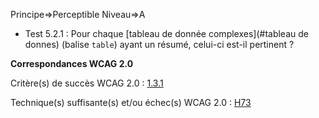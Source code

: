 Principe=>Perceptible
Niveau=>A

*   Test 5.2.1 : Pour chaque [tableau de donnée complexes](#tableau de donnes) (balise `table`) ayant un résumé, celui-ci est-il pertinent ?

**Correspondances WCAG 2.0**

Critère(s) de succès WCAG 2.0 : [1.3.1](http://www.w3.org/Translations/WCAG20-fr/#content-structure-separation-programmatic)

Technique(s) suffisante(s) et/ou échec(s) WCAG 2.0 : [H73](http://www.w3.org/TR/WCAG-TECHS/H73.html)
